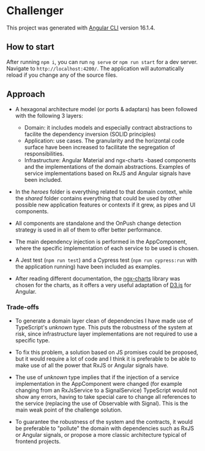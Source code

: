 # Challenger

This project was generated with [Angular CLI](https://github.com/angular/angular-cli) version 16.1.4.

## How to start

After running `npm i`, you can run `ng serve` or `npm run start` for a dev server. Navigate to `http://localhost:4200/`. The application will automatically reload if you change any of the source files.

## Approach

* A hexagonal architecture model (or ports & adaptars) has been followed with the following 3 layers:
    * Domain: it includes models and especially contract abstractions to facilite the dependency inversion (SOLID principles)
    * Application: use cases. The granularity and the horizontal code surface have been increased to facilitate the segregation of responsibilities.
    * Infrastructure: Angular Material and ngx-charts -based components and the implementations of the domain abstractions. Examples of service implementations based on RxJS and Angular signals have been included.

* In the _heroes_ folder is everything related to that domain context, while the _shared_ folder contains everything that could be used by other possible new application features or contexts if it grew, as pipes and UI components.

* All components are standalone and the OnPush change detection strategy is used in all of them to offer better performance.

* The main dependency injection is performed in the AppComponent, where the specific implementation of each service to be used is chosen.

* A Jest test (`npm run test`) and a Cypress test (`npm run cypress:run` with the application running) have been included as examples.

* After reading different documentation, the [ngx-charts](https://swimlane.github.io/ngx-charts/) library was chosen for the charts, as it offers a very useful adaptation of [D3.js](https://d3js.org/) for Angular.

### Trade-offs

* To generate a domain layer clean of dependencies I have made use of TypeScript's _unknown_ type. This puts the robustness of the system at risk, since infrastructure layer implementations are not required to use a specific type.

* To fix this problem, a solution based on JS promises could be proposed, but it would require a lot of code and I think it is preferable to be able to make use of all the power that RxJS or Angular signals have.

* The use of _unknown_ type implies that if the injection of a service implementation in the AppComponent were changed (for example changing from an RxJsService to a SignalService) TypeScript would not show any errors, having to take special care to change all references to the service (replacing the use of Observable with Signal). This is the main weak point of the challenge solution. 

* To guarantee the robustness of the system and the contracts, it would be preferable to "pollute" the domain with dependencies such as RxJS or Angular signals, or propose a more classic architecture typical of frontend projects.
